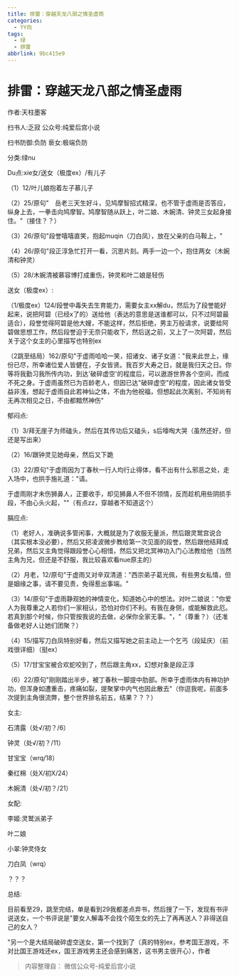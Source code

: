 ```yaml
---
title: 排雷：穿越天龙八部之情圣虚雨
categories:
  - YY向
tags:
  - 绿
  - 排雷
abbrlink: 9bc415e9
---
```

# 排雷：穿越天龙八部之情圣虚雨
作者:天柱墨客

扫书人:乏寂 公众号:纯爱后宫小说

扫书防御:负防 亵女:极端负防

分类:绿nu

Du点:xie女/送女（极度ex）/有儿子

（1）12/叶儿娘抱着左子慕儿子

（2）25/原句"　岳老三天生好斗，见鸠摩智招式精深，也不管于虚雨是否答应，纵身上去，一拳击向鸠摩智。鸠摩智随从跃上，叶二娘、木婉清、钟灵三女起身接住。"（接住？？）

（3）26/原句"段誉嘻嘻直笑，抱起muqin（刀白凤），放在父亲的白马鞍上，"

（4）26/原句"段正淳急忙打开一看，沉思片刻。两手一边一个，抱住两女（木婉清和钟灵）

（5）28/木婉清被慕容博打成重伤，钟灵和叶二娘是轻伤

送女（极度ex）:

（1/极度ex）124/段誉中毒失去生育能力，需要女主xx解du，然后为了段誉能好起来，说把阿碧（已经x了的）送给他（表达的意思是送谁都可以，只不过阿碧最适合），段誉觉得阿碧是他大嫂，不能这样，然后拒绝，男主万般请求，说要给阿碧做思想工作，然后段誉迫于无奈只能收下，然后送之前，又上了一次阿碧，然后关于这个女主的心里描写也特别ex

（2跳至结局）162/原句"于虚雨哈哈一笑，招诸女、诸子女道："我来此世上，缘份已尽，所幸诸位爱人皆健在，子女皆贤。我百岁大寿之日，就是我归天之日。你等将我勤习我所传内功，到达'破碎虚空'的程度后，可以遨游世界各个空间，而成不死之身。于虚雨虽然已为百龄老人，但因已达"破碎虚空"的程度，因此诸女皆受益非浅，想起于虚雨自此若神仙之体，不由为他祝福，但想起此次离别，不知尚有无再次相见之日，不由都黯然神伤"

郁闷点:

（1）3/拜无崖子为师磕头，然后在其传功后又磕头，s后嚎啕大哭（虽然还好，但还是写出来）

（2）16/跟钟灵见她母亲，然后又下跪

（3）22/原句"于虚雨因为丁春秋一行人均行止得体，看不出有什么邪恶之处，走入场中，也拱手施礼道："请。

于虚雨刚才未伤狮鼻人，正要收手，却见狮鼻人不但不领情，反而趁机用些阴损手段，不由心头火起，""（有点zz，穿越者不知道这个）

膈应点:

（1）老好人，准确说多管闲事，大概就是为了收服无量派，然后跟灵鹫宫说合（其实根本没必要），然后又把凌波微步教给第一次见面的段誉，然后跟他结拜成兄弟，然后又主角觉得跟段誉心心相惜，然后又把北冥神功入门心法教给他（当然主角为兄，但还是不舒服，我比较喜欢看nue原主的）

（2）月老，12/原句"于虚雨又对辛双清道："西宗弟子葛光佩，有些男女私情，但是姻缘之事，请不要见责，免得惹出事端。"

（3）14/原句"于虚雨静观她的神情变化，知道她心中的想法。对叶二娘说："你爱人为我尊重之人若你们一家相认，恐怕对你们不利。有我在身侧，或能解救此厄。若真到那个时候，你只管按我说的去做，必保你全家无事。"，"（尊重？）（还准备做老好人让她们团聚？）

（4）15/描写刀白凤特别好看，然后又描写她之前主动上一个乞丐（段延庆）（前戏很详细）（挺ex）

（5）17/甘宝宝被合欢蛇咬到了，然后跟主角xx，幻想对象是段正淳

（6）22/原句"刚刚踏出半步，被丁春秋一脚提中肋部。所幸于虚雨体内有神功护功，但浑身如遭重击，疼痛如裂，提聚掌中内气也因此散去"（你逗我呢，前面多次提到主角很流弊，整个世界排名前五，结果？？？）

女主:

石清露（处√/初？/6）

钟灵（处√/初？/11）

甘宝宝（wrq/18）

秦红棉（处X/初X/24）

木婉清（处√/初？/21）

女配:

李姬:灵鹫派弟子

叶二娘

小翠:钟灵侍女

刀白凤（wrq）

？？？

总结:

目前看至29，跳至完结，单是看到29我都差点弃书，然后搜了一下，发现有书评说送女，一个书评说是"要女人解毒不会找个陌生女的先上了再再送人？非得送自己的女人？

"另一个是大结局破碎虚空送女，第一个找到了（真的特别ex，参考国王游戏，不对比国王游戏还ex，国王游戏男主还会感到痛苦，这书男主很开心），作者


> 内容整理自： 微信公众号-纯爱后宫小说